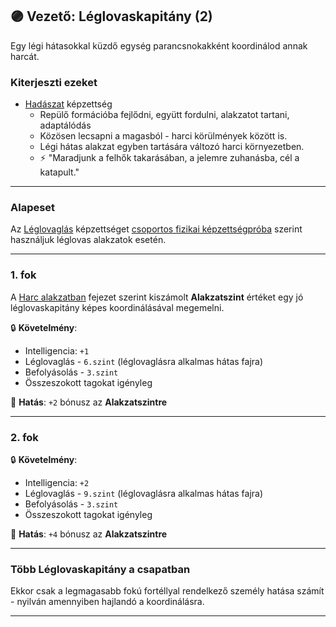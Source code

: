 ## 🟣 Vezető: Léglovaskapitány (2)

Egy légi hátasokkal küzdő egység parancsnokakként koordinálod annak harcát.

### Kiterjeszti ezeket

- [Hadászat](../kepzettsegek.primer.altalanos/hadaszat.md) képzettség
    - Repülő formációba fejlődni, együtt fordulni, alakzatot tartani, adaptálódás
    - Közösen lecsapni a magasból - harci körülmények között is.
    - Légi hátas alakzat egyben tartására változó harci környezetben.
    - ⚡ "Maradjunk a felhők takarásában, a jelemre zuhanásba, cél a katapult."

---
### Alapeset

Az [Léglovaglás](../kepzettsegek.szekunder/leglovaglas.md) képzettséget [csoportos fizikai képzettségpróba](../030_07_01_csoportos_kepzettsegproba.md#️-1-csoportos-fizikai-képzettségpróba) szerint használjuk léglovas alakzatok esetén.

---
### 1. fok

A [Harc alakzatban](../065_03_harc_alakzatban.md) fejezet szerint kiszámolt **Alakzatszint** értéket egy jó léglovaskapitány képes koordinálásával megemelni.

🔒 **Követelmény**:
- Intelligencia: `+1`
- Léglovaglás - `6.szint` (léglovaglásra alkalmas hátas fajra)
- Befolyásolás - `3.szint`
- Összeszokott tagokat igényleg

🌟 **Hatás**: `+2` bónusz az **Alakzatszintre**

---
### 2. fok

🔒 **Követelmény**:
- Intelligencia: `+2`
- Léglovaglás - `9.szint` (léglovaglásra alkalmas hátas fajra)
- Befolyásolás - `3.szint`
- Összeszokott tagokat igényleg

🌟 **Hatás**: `+4` bónusz az **Alakzatszintre**

---
### Több Léglovaskapitány a csapatban

Ekkor csak a legmagasabb fokú fortéllyal rendelkező személy hatása számít - nyilván amennyiben hajlandó a koordinálásra.

---
